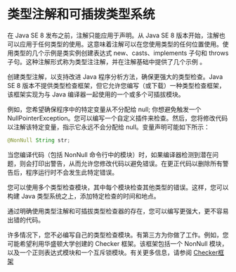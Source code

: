 # 类型注解和可插拨类型系统

在 Java SE 8 发布之前，注解只能应用于声明。从 Java SE 8 版本开始，注解也可以应用于任何类型的使用。这意味着注解可以在您使用类型的任何位置使用。使用类型的几个示例是类实例创建表达式 new、casts、implements 子句和 throws 子句。这种注解形式称为类型注注解，并在注解基础中提供了几个示例 。

创建类型注解，以支持改进 Java 程序分析方法，确保更强大的类型检查。Java SE 8 版本不提供类型检查框架，但它允许您编写（或下载）一种类型检查框架，该框架实现为与 Java 编译器一起使用的一个或多个可插拔模块。

例如，您希望确保程序中的特定变量从不分配给 null; 你想避免触发一个 NullPointerException。您可以编写一个自定义插件来检查。然后，您将修改代码以注解该特定变量，指示它永远不会分配给 null。变量声明可能如下所示：

```java
@NonNull String str;
```

当您编译代码（包括 NonNull 命令行中的模块）时，如果编译器检测到潜在问题，则会打印出警告，从而允许您修改代码以避免错误。在更正代码以删除所有警告后，程序运行时不会发生此特定错误。

您可以使用多个类型检查模块，其中每个模块检查其他类型的错误。这样，您可以构建 Java 类型系统之上，添加特定检查的时间和地点。

通过明确使用类型注解和可插拔类型检查器的存在，您可以编写更强大，更不容易出错的代码。

许多情况下，您不必编写自己的类型检查模块。有第三方为你做了工作。例如，您可能希望利用华盛顿大学创建的 Checker 框架。该框架包括一个 NonNull 模块，以及一个正则表达式模块和一个互斥锁模块。有关更多信息，请参阅 [Checker框架](https://checkerframework.org/)
